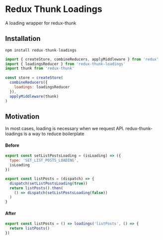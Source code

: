 # Redux Thunk Loadings
A loading wrapper for redux-thunk 

## Installation
```js
npm install redux-thunk-loadings
```

```js
import { createStore, combineReducers, applyMiddleware } from 'redux'
import { loadingsReducer } from 'redux-thunk-loadings'
import thunk from 'redux-thunk' 
 
const store = createStore(
  combineReducers({
    loadings: loadingsReducer
  }), 
  applyMiddleware(thunk)
)
```

## Motivation
In most cases, loading is necessary when we request API. redux-thunk-loadings is a way to reduce boilerplate

#### Before
```js
export const setListPostsLoading = (isLoading) => ({
  type: 'SET_LIST_POSTS_LOADING',
  isLoading
})

export const listPosts = (dispatch) => {
  dispatch(setListPostsLoading(true))
  return listPosts().then(
    () => dispatch(setListPostsLoading(false))
  )
}
```
#### After
```js
export const listPosts = () => loadings('listPosts', () => {
  return listPosts()
})
```
